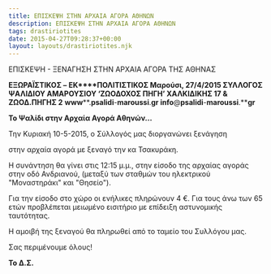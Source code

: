 ```yaml
---
title: ΕΠΙΣΚΕΨΗ ΣΤΗΝ ΑΡΧΑΙΑ ΑΓΟΡΑ ΑΘΗΝΩΝ
description: ΕΠΙΣΚΕΨΗ ΣΤΗΝ ΑΡΧΑΙΑ ΑΓΟΡΑ ΑΘΗΝΩΝ
tags: drastiriotites
date: 2015-04-27T09:28:37+00:00
layout: layouts/drastiriotites.njk
---
```

ΕΠΙΣΚΕΨΗ - ΞΕΝΑΓΗΣΗ ΣΤΗΝ ΑΡΧΑΙΑ ΑΓΟΡΑ ΤΗΣ ΑΘΗΝΑΣ
<!-- excerpt -->
**ΕΞΩΡΑΪΣΤΙΚΟΣ –** **EK****ΠΟΛΙΤΙΣΤΙΚΟΣ Μαρούσι, 27/4/2015 ΣΥΛΛΟΓΟΣ ΨΑΛΙΔΙΟΥ ΑΜΑΡΟΥΣΙΟΥ ‘ΖΩΟΔΟΧΟΣ ΠΗΓΗ’ ΧΑΛΚΙΔΙΚΗΣ 17 &amp; ΖΩΟΔ.ΠΗΓΗΣ 2** **www****.****psalidi****-****maroussi****.****gr** **info****@****psalidi****-****maroussi****.****gr**

**Το Ψαλίδι στην Αρχαία Αγορά Αθηνών...**

Την Κυριακή 10-5-2015, ο Σύλλογός μας διοργανώνει ξενάγηση

στην αρχαία αγορά με ξεναγό την κα Τσακυράκη.

Η συνάντηση θα γίνει στις 12:15 μ.μ., στην είσοδο της αρχαίας αγοράς στην οδό Ανδριανού, (μεταξύ των σταθμών του ηλεκτρικού "Μοναστηράκι" και "Θησείο").

Για την είσοδο στο χώρο οι ενήλικες πληρώνουν 4 €. Για τους άνω των 65 ετών προβλέπεται μειωμένο εισιτήριο με επίδειξη αστυνομικής ταυτότητας.

Η αμοιβή της ξεναγού θα πληρωθεί από το ταμείο του Συλλόγου μας.

Σας περιμένουμε όλους!

**Το Δ.Σ.**
